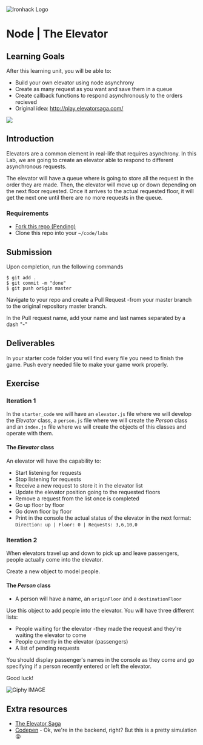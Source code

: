![Ironhack Logo](https://i.imgur.com/1QgrNNw.png)

# Node | The Elevator

## Learning Goals

After this learning unit, you will be able to:

- Build your own elevator using node asynchrony
- Create as many request as you want and save them in a queue
- Create callback functions to respond asynchronously to the orders recieved
- Original idea: http://play.elevatorsaga.com/

![](https://media.giphy.com/media/P8XjmO1TTX3Nu/giphy.gif)

## Introduction

Elevators are a common element in real-life that requires asynchrony. In this Lab, we are going to create an elevator able to respond to different asynchronous requests. 

The elevator will have a queue where is going to store all the request in the order they are made. Then, the elevator will move up or down depending on the next floor requested. Once it arrives to the actual requested floor, it will get the next one until there are no more requests in the queue.

### Requirements

- [Fork this repo (Pending)]()
- Clone this repo into your `~/code/labs`

## Submission

Upon completion, run the following commands
```
$ git add .
$ git commit -m "done"
$ git push origin master
```
Navigate to your repo and create a Pull Request -from your master branch to the original repository master branch.

In the Pull request name, add your name and last names separated by a dash "-"

## Deliverables
In your starter code folder you will find every file you need to finish the game. Push every needed file to make your game work properly.

## Exercise

### Iteration 1

In the `starter_code` we will have an `elevator.js` file where we will develop the *Elevator* class, a `person.js` file where we will create the *Person* class and an `index.js` file where we will create the objects of this classes and operate with them.

#### The *Elevator* class

An elevator will have the capability to: 

- Start listening for requests
- Stop listening for requests
- Receive a new request to store it in the elevator list
- Update the elevator position going to the requested floors
- Remove a request from the list once is completed
- Go up floor by floor
- Go down floor by floor
- Print in the console the actual status of the elevator in the next format:
  `Direction: up | Floor: 0 | Requests: 3,6,10,0`

### Iteration 2

When elevators travel up and down to pick up and leave passengers, people actually come into the elevator.

Create a new object to model people.

#### The *Person* class

- A person will have a name, an `originFloor` and a `destinationFloor`

Use this object to add people into the elevator. You will have three different lists:

- People waiting for the elevator -they made the request and they're waiting the elevator to come
- People currently in the elevator (passengers)
- A list of pending requests

You should display passenger's names in the console as they come and go specifying if a person recently entered or left the elevator.

Good luck!

![Giphy IMAGE](https://media.giphy.com/media/l0MYIyrdQeWyEtQm4/giphy.gif)

## Extra resources

- [The Elevator Saga](http://play.elevatorsaga.com/)
- [Codepen](http://codepen.io/brigham/pen/AErDk) - Ok, we're in the backend, right? But this is a pretty simulation :stuck_out_tongue_closed_eyes: 
